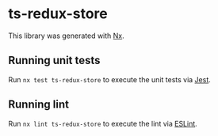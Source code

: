 # ts-redux-store

This library was generated with [Nx](https://nx.dev).

## Running unit tests

Run `nx test ts-redux-store` to execute the unit tests via [Jest](https://jestjs.io).

## Running lint

Run `nx lint ts-redux-store` to execute the lint via [ESLint](https://eslint.org/).
